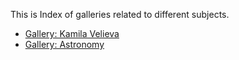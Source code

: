 This is Index of galleries related to different subjects.
- <a href="kamila.md">Gallery: Kamila Velieva</a>
- <a href="galastro.md">Gallery: Astronomy</a>
